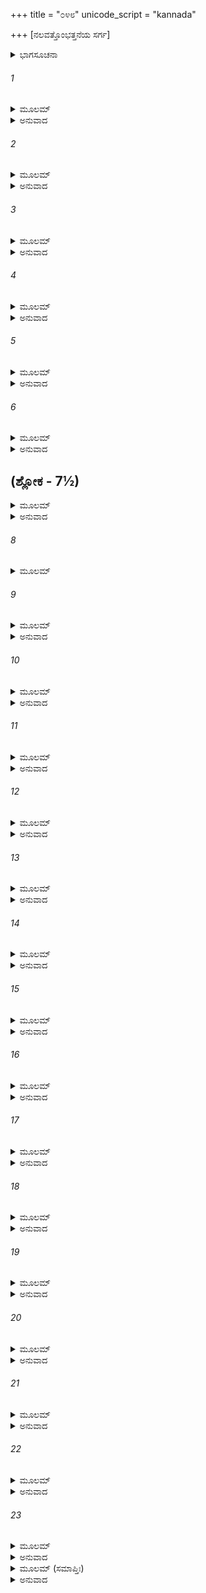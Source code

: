 +++
title = "೦೪೮"
unicode_script = "kannada"

+++
[ನಲವತ್ತೊಂಭತ್ತನೆಯ ಸರ್ಗ]



<details><summary>ಭಾಗಸೂಚನಾ</summary>

ಮುನಿಕುಮಾರರಿಂದ ಸಮಾಚಾರ ತಿಳಿದು ವಾಲ್ಮೀಕಿಗಳು ಸೀತೆಯ ಬಳಿಗೆ ಬಂದು ಆಕೆಯನ್ನು ಸಂತೈಸಿ ಆಶ್ರಮಕ್ಕೆ ಕರೆದುಕೊಂಡು ಹೋದುದು
</details>

###### 1


<details><summary>ಮೂಲಮ್</summary>

ಸೀತಾಂ ತು ರುದತೀಂ ದೃಷ್ಟ್ವಾ ತೇ ತತ್ರ ಮುನಿದಾರಕಾಃ ।  
ಪ್ರಾದ್ರವನ್ಯತ್ರ ಭಗವಾನಾಸ್ತೇ ವಾಲ್ಮೀಕಿರುಗ್ರಧೀಃ ॥
</details>

<details><summary>ಅನುವಾದ</summary>

ಸೀತೆಯು ಅಳುತ್ತಿದ್ದರಿಂದ ಸ್ವಲ್ಪ ದೂರದಲ್ಲಿ ಋಷಿ ಬಾಲಕರು ಆಡುತ್ತಿದ್ದರು. ಅವರು ಅಳುತ್ತಿರುವ ಆಕೆಯನ್ನು ನೋಡಿ ಆಶ್ರಮಕ್ಕೆ ಓಡಿಹೋದರು. ಅಲ್ಲಿ ಉಗ್ರ ತಪಸ್ಸಿನಲ್ಲಿ ತೊಡಗಿದ ಪೂಜ್ಯ ವಾಲ್ಮೀಕಿಮುನಿಗಳು ವಿರಾಜಿಸುತ್ತಿದ್ದರು.॥1॥
</details>

###### 2


<details><summary>ಮೂಲಮ್</summary>

ಅಭಿವಾದ್ಯ ಮುನೇಃ ಪಾದೌ ಮುನಿಪುತ್ರಾಮಹರ್ಷಯೇ ।  
ಸರ್ವೇ ನಿವೇದಯಾಮಾಸುಸ್ತಸ್ಯಾಸ್ತು ರುದಿತಸ್ವನಮ್ ॥
</details>

<details><summary>ಅನುವಾದ</summary>

ಮುನಿಕುಮಾರರೆಲ್ಲ ಮಹರ್ಷಿಗಳ ಚರಣಗಳಲ್ಲಿ ಅಭಿವಾದನ ಮಾಡಿ ಅವರಲ್ಲಿ ಸೀತೆಯು ಅಳುತ್ತಿರುವ ಸಮಾಚಾರವನ್ನು ತಿಳಿಸಿದರು.॥2॥
</details>

###### 3


<details><summary>ಮೂಲಮ್</summary>

ಅದೃಷ್ಟಪೂರ್ವಾ ಭಗವನ್ ಕಸ್ಯಾಪ್ಯೇಷಾ ಮಹಾತ್ಮನಃ ।  
ಪತ್ನೀ ಶ್ರೀರಿವ ಸಮ್ಮೋಹಾದ್ವಿರೌತಿ ವಿಕೃತಾನನಾ ॥
</details>

<details><summary>ಅನುವಾದ</summary>

ಪೂಜ್ಯರೇ! ಗಂಗಾ ತೀರದಲ್ಲಿ ಯಾರೋ ಮಹಾತ್ಮಾ ನರೇಶನ ಪತ್ನಿ ಇದ್ದಾಳೆ, ಅವಳು ಸಾಕ್ಷಾತ್ ಲಕ್ಷ್ಮೀಯಂತೆ ಕಂಡುಬರುವಳು. ಆಕೆಯನ್ನು ನಾವು ಮೊದಲು ಎಂದೂ ನೋಡಿಲ್ಲ. ಅವಳು ಮೋಹದಿಂದಾಗಿ ಮುಖ ಬಾಡಿಹೋಗಿ ಅಳುತ್ತಿರುವಳು.॥3॥
</details>

###### 4


<details><summary>ಮೂಲಮ್</summary>

ಭಗವನ್ಸಾಧು ಪಶ್ಯೇಸ್ತ್ವಂ ದೇವತಾಮಿವ ಖಾಚ್ಚ್ಯುತಮ್ ।  
ನದ್ಯಾಸ್ತು ತೀರೇ ಭಗವನ್ವರಸ್ತ್ರೀ ಕಾಪಿ ದುಃಖಿತಾ ॥
</details>

<details><summary>ಅನುವಾದ</summary>

ಪೂಜ್ಯರೇ! ನೀವು ಸ್ವತಃ ಹೋಗಿ ಚೆನ್ನಾಗಿ ನೋಡಿರಿ. ಅವಳು ಆಕಾಶದಿಂದ ಇಳಿದ ಯಾವುದೋ ದೇವಿಯಂತೆ ಕಾಣುತ್ತಾಳೆ. ಸ್ವಾಮಿ! ಗಂಗಾತೀರದಲ್ಲಿ ಕುಳಿತಿರುವ ಶ್ರೇಷ್ಠಸುಂದರಿ ಬಹಳ ದುಃಖಿತೆಯಾಗಿದ್ದಾಳೆ.॥4॥
</details>

###### 5


<details><summary>ಮೂಲಮ್</summary>

ದೃಷ್ಟಾಸ್ಮಾಭಿಃ ಪ್ರರುದಿತಾ ದೃಢಂ ಶೋಕಪರಾಯಣಾ ।  
ಅನರ್ಹಾ ದುಃಖಶೋಕಾಭ್ಯಾಮೇಕಾ ದೀನಾ ಅನಾಥವತ್ ॥
</details>

<details><summary>ಅನುವಾದ</summary>

ಅವಳು ಜೋರಾಗಿ ಅಳುತ್ತಿರುವುದನ್ನು ನಾವು ನೋಡಿದೆವು. ಗಹನ ಶೋಕದಲ್ಲಿ ಮುಳುಗಿರುವಳು. ಆಕೆ ದುಃಖ, ಶೋಕ ಅನುಭವಿಸಲು ಯೋಗ್ಯಳಲ್ಲ, ದೀನಳಾಗಿ ಅನಾಥಳಂತೆ ಒಬ್ಬಳೇ ದುಃಖಿಸುತ್ತಿದ್ದಾಳೆ.॥5॥
</details>

###### 6


<details><summary>ಮೂಲಮ್</summary>

ನ ಹ್ಯೇನಾಂ ಮಾನುಷೀಂ ವಿದ್ಮಃ ಸತ್ಕ್ರಿಯಾಸ್ಯಾಃ ಪ್ರಯುಜ್ಯತಾಮ್ ।  
ಆಶ್ರಮಸ್ಯಾವಿದೂರೇ ಚ ತ್ವಾಮಿಯಂ ಶರಣಂ ಗತಾ ॥
</details>

<details><summary>ಅನುವಾದ</summary>

ಅವಳು ಸಾಧಾರಣ ಸ್ತ್ರೀಯೆಂದು ನಮಗನಿಸುವುದಿಲ್ಲ. ಆಕೆಯನ್ನು ನೀವು ಸತ್ಕರಿಸಬೇಕು. ಈ ಆಶ್ರಮದ ಸ್ವಲ್ಪ ದೂರದಲ್ಲೆ ಇರುವುದರಿಂದ ಇವಳು ನಿಮ್ಮ ಶರಣಾಗತಳಾಗಿಯೇ ಬಂದಿರಬೇಕು.॥6॥
</details>

## (ಶ್ಲೋಕ - 7½)


<details><summary>ಮೂಲಮ್</summary>

ತ್ರಾತಾರಮಿಚ್ಛತೇ ಸಾಧ್ವೀ ಭಗವಂಸ್ತ್ರಾತುಮರ್ಹಸಿ ।  
ತೇಷಾಂ ತು ವಚನಂ ಶ್ರುತ್ವಾ ಬುದ್ಧ್ಯಾ ನಿಶ್ಚಿತ್ಯ ಧರ್ಮವಿತ್ ॥  
ತಪಸಾ ಲಬ್ಧ ಚಕ್ಷುಷ್ಮಾನ್ ಪ್ರಾದ್ರವದ್ಯತ್ರ ಮೈಥಿಲೀ ।
</details>

<details><summary>ಅನುವಾದ</summary>

ಪೂಜ್ಯರೇ! ಈ ಸಾಧ್ವೀದೇವಿಯು ರಕ್ಷಕರನ್ನು ಅಪೇಕ್ಷಿಸುತ್ತಿದ್ದಾಳೆ. ನೀವು ಆಕೆಯನ್ನು ರಕ್ಷಿಸಿರಿ. ಆ ಮುನಿಕುಮಾರರ ಮಾತನ್ನು ಕೇಳಿ ಧರ್ಮಜ್ಞನಾದ ಮಹರ್ಷಿಗಳು ತಪಸ್ಸಿನಿಂದ ಪ್ರಾಪ್ತವಾದ ಅಂತರ್ದೃಷ್ಟಿಯಿಂದ ಅನಾಥೆಯಂತೆ ಅಳುತ್ತಿರು ವವಳು ಯಾರೆಂದು ತಿಳಿದು ಒಡನೆಯೇ ಮೈಥಿಲಿಯಿದ್ದಲ್ಲಿಗೆ ಧಾವಿಸಿದರು.॥7½॥
</details>

###### 8


<details><summary>ಮೂಲಮ್</summary>

ತಂ ಪ್ರಯಾಂತಮಭಿಪ್ರೇತ್ಯ ಶಿಷ್ಯಾ ಹ್ಯೇನಂ ಮಹಾಮತಿಮ್ ॥
</details>

###### 9


<details><summary>ಮೂಲಮ್</summary>

ತಂ ತು ದೇಶಮಭಿಪ್ರೇತ್ಯ ಕಿಂಚಿತ್ಪದ್ಭ್ಯಾಂ ಮಹಾಮತಿಃ ।  
ಅರ್ಘ್ಯಮಾದಾಯ ರುಚಿರಂ ಜಾಹ್ನವೀತೀರಮಾಗಮತ್ ।  
ದದರ್ಶ ರಾಘವಸ್ಯೇಷ್ಟಾಂ ಸೀತಾಂ ಪತ್ನೀಮನಾಥವತ್ ॥
</details>

<details><summary>ಅನುವಾದ</summary>

ಮಹಾಮತಿಗಳಾದ ಮಹರ್ಷಿಯನ್ನು ಮುನಿಕುಮಾರರು ಹಿಂಬಾಲಿಸಿದರು. ಸುಂದರವಾದ ಅರ್ಘ್ಯಪಾತ್ರೆಯನ್ನು ಎತ್ತಿಕೊಂಡು ಕಾಲ್ನಡಿಗೆಯಲ್ಲೇ ಮಹರ್ಷಿಗಳು ಗಂಗಾತೀರಕ್ಕೆ ಹೋದರು. ಅಲ್ಲಿಗೆ ಹೋಗಿ ಅವರು ಶ್ರೀರಘುನಾಥನ ಪ್ರಿಯಪತ್ನಿ ಸೀತೆಯು ಅನಾಥಳಂತೆ ಇರುವವಳನ್ನು ನೋಡಿದರು.॥8-9॥
</details>

###### 10


<details><summary>ಮೂಲಮ್</summary>

ತಾಂ ಸೀತಾಂ ಶೋಕಭಾರಾರ್ತಾಂ ವಾಲ್ಮೀಕಿರ್ಮುನುಪುಂಗವಃ ।  
ಉವಾಚ ಮಧುರಾಂ ವಾಣೀಂ ಹ್ಲಾದಯನ್ನಿವ ತೇಜಸಾ ॥
</details>

<details><summary>ಅನುವಾದ</summary>

ಶೋಕಭಾರದಿಂದ ಪೀಡಿತಳಾಗಿದ್ದ ಸೀತಾದೇವಿಯನ್ನು ತನ್ನ ತೇಜದಿಂದ ಆಹ್ಲಾದಗೊಳಿಸುತ್ತಾ ಮುನಿವರ ವಾಲ್ಮೀಕಿಗಳು ಮಧುರವಾದ ಮಾತನ್ನು ಸೀತೆಗೆ ಹೇಳಿದರು.॥10॥
</details>

###### 11


<details><summary>ಮೂಲಮ್</summary>

ಸ್ನುಷಾ ದಶರಥಸ್ಯತ್ವಂ ರಾಮಸ್ಯ ಮಹಿಷೀ ಪ್ರಿಯಾ ।  
ಜನಕಸ್ಯ ಸುತಾ ರಾಜ್ಞಃ ಸ್ವಾಗತಂ ತೇ ಪತಿವ್ರತೇ ॥
</details>

<details><summary>ಅನುವಾದ</summary>

ಪತಿವ್ರತೇ! ದಶರಥನ ಸೊಸೆ, ಮಹಾರಾಜಾ ಶ್ರೀರಾಮನ ಪಟ್ಟದರಸಿ, ಮಿಥಿಲೇಶ ಜನಕರಾಜನ ಪುತ್ರಿಯಾದ ನಿನಗೆ ಸ್ವಾಗತ ಬಯಸುತ್ತಿದ್ದೇನೆ.॥11॥
</details>

###### 12


<details><summary>ಮೂಲಮ್</summary>

ಆಯಾಂತೀ ಚಾಸಿ ವಿಜ್ಞಾತಾ ಮಯಾ ಧರ್ಮಸಮಾಧಿನಾ ।  
ಕಾರಣಂ ಚೈವ ಸರ್ವಂ ಮೇ ಹೃದಯೇನೋಪಲಕ್ಷಿತಮ್ ॥
</details>

<details><summary>ಅನುವಾದ</summary>

ನೀನು ಇಲ್ಲಿಗೆ ಬಂದಾಗಲೇ ನನ್ನ ಧರ್ಮಸಮಾಧಿಯಿಂದ ನನಗೆ ತಿಳಿದುಹೋಗಿತ್ತು. ನಿನ್ನ ಪರಿತ್ಯಾಗದ ಕಾರಣವನ್ನು ನನ್ನ ಅಂತರ್ದೃಷ್ಟಿಯಿಂದ ತಿಳಿದುಕೊಂಡಿರುವೆನು.॥12॥
</details>

###### 13


<details><summary>ಮೂಲಮ್</summary>

ತವ ಚೈವ ಮಹಾಭಾಗೇ ವಿದಿತಂ ಮಮ ತತ್ತ್ವತಃ ।  
ಸರ್ವಂ ಚ ವಿದಿತಂ ಮಹ್ಯಂ ತ್ರೈಲೋಕ್ಯೇ ಯದ್ಧಿ ವರ್ತತೇ ॥
</details>

<details><summary>ಅನುವಾದ</summary>

ಭಾಗ್ಯಶಾಲಿನಿಯೇ! ನಿನ್ನ ಸಮಗ್ರ ವೃತ್ತಾಂತವೂ ನನಗೆ ಯಥಾವತ್ತಾಗಿ ತಿಳಿದಿದೆ. ಮೂರು ಲೋಕಗಳಲ್ಲಿ ನಡೆಯುವುದೆಲ್ಲವೂ ನನಗೆ ತಿಳಿಯುತ್ತಿರುತ್ತದೆ.॥13॥
</details>

###### 14


<details><summary>ಮೂಲಮ್</summary>

ಅಪಾಪಾಂ ವೇದ್ಮಿ ಸೀತೇ ತ್ವಾಂ ತಪೋಲಬ್ಧೇನ ಚಕ್ಷುಷಾ ।  
ವಿಸ್ರಬ್ಧಾ ಭವ ವೈದೇಹಿ ಸಾಂಪ್ರತಂ ಮಯಿ ವರ್ತಸೇ ॥
</details>

<details><summary>ಅನುವಾದ</summary>

ಸೀತೇ! ನೀನು ನಿಷ್ಪಾಪಳಾಗಿರುವುದನ್ನು ತಪಸ್ಸಿನಿಂದ ಪ್ರಾಪ್ತವಾದ ದಿವ್ಯದೃಷ್ಟಿಯಿಂದ ತಿಳಿದಿದ್ದೇನೆ. ಆದ್ದರಿಂದ ವಿದೇಹನಂದಿನಿ! ಈಗ ನೀನು ನಿಶ್ಚಿಂತಳಾಗಿ ನನ್ನ ಆಶ್ರಮದಲ್ಲೇ ಇರು.॥14॥
</details>

###### 15


<details><summary>ಮೂಲಮ್</summary>

ಆಶ್ರಮಸ್ಯಾವಿದೂರೇ ಮೇ ತಾಪಸ್ಯಸ್ತಪಸಿ ಸ್ಥಿತಾಃ ।  
ತಾಸ್ತ್ವಾಂ ವತ್ಸೇ ಯಥಾ ವತ್ಸಂ ಪಾಲಯಿಷ್ಯಂತಿ ನಿತ್ಯಶಃ ॥
</details>

<details><summary>ಅನುವಾದ</summary>

ಮಗಳೇ! ನನ್ನ ಆಶ್ರಮದ ಬಳಿಯಲ್ಲೇ ಕೆಲವು ತಪಸ್ವಿಸ್ತ್ರೀಯರು ತಪಸ್ಸಿನಲ್ಲೆ ತೊಡಗಿರುವರು. ಅವರು ತಮ್ಮ ಮಗಳಂತೆ ಸದಾ ನಿನ್ನನ್ನು ಪಾಲಿಸುವರು.॥15॥
</details>

###### 16


<details><summary>ಮೂಲಮ್</summary>

ಇದಮರ್ಘ್ಯಂ ಪ್ರತೀಚ್ಛ ತ್ವಂ ವಿಸ್ರಬ್ಧಾ ವಿಗತಜ್ವರಾ ।  
ಯಥಾ ಸ್ವಗೃಹಮಭ್ಯೇತ್ಯ ವಿಷಾದಂ ಚೈವ ಮಾ ಕೃಥಾಃ ॥
</details>

<details><summary>ಅನುವಾದ</summary>

ಇದೋ ನನ್ನ ಅರ್ಘ್ಯವನ್ನು ಸ್ವೀಕರಿಸಿ, ನಿಶ್ಚಿಂತ ಮತ್ತು ನಿರ್ಭಯಳಾಗು. ತನ್ನ ತವರಿಗೇ ಬಂದಿರುವೆ ಎಂದು ತಿಳಿದು ವಿಷಾದ ಬಿಟ್ಟುಬಿಡು.॥16॥
</details>

###### 17


<details><summary>ಮೂಲಮ್</summary>

ಶ್ರುತ್ವಾ ತು ಭಾಷಿತಂ ಸೀತಾ ಮುನೇಃ ಪರಮಮದ್ಭುತಮ್ ।  
ಶಿರಸಾ ವಂದ್ಯ ಚರಣೌ ತಥೇತ್ಯಾಹ ಕೃತಾಂಜಲಿಃ ॥
</details>

<details><summary>ಅನುವಾದ</summary>

ಮಹರ್ಷಿಗಳ ಪರಮಾದ್ಭುತವಾದ ಮಾತನ್ನು ಕೇಳಿ ಸೀತೆಯು ಅವರ ಚರಣಗಳಿಗೆ ತಲೆಬಾಗಿ ವಂದಿಸಿ, ಕೈಮುಗಿದುಕೊಂಡು ಹಾಗೆಯೇ ಆಗಲಿ ಎಂದು ಹೇಳಿದಳು.॥17॥
</details>

###### 18


<details><summary>ಮೂಲಮ್</summary>

ತಂ ಪ್ರಯಾಂತಂ ಮುನಿಂ ಸೀತಾ ಪ್ರಾಂಜಲಿಃ ಪೃಷ್ಠತೋಽನ್ವಗಾತ್ ।  
ತಂ ದೃಷ್ಟ್ವಾ ಮುನಿಮಾಯಾಂತಂ ವೈದೇಹ್ಯಾ ಮುನಿಪತ್ನಯಃ ।  
ಉಪಾಜಗ್ಮುರ್ಮುದಾ ಯುಕ್ತಾ ವಚನಂ ಚೇದಮಬ್ರುವನ್ ॥
</details>

<details><summary>ಅನುವಾದ</summary>

ಆಗ ಮುನಿಗಳ ಹಿಂದೆ-ಹಿಂದೆಯೇ ಸೀತೆಯು ಕೈಮುಗಿದುಕೊಂಡು ನಡೆದಳು. ಸೀತೆಯೊಡನೆ ಮಹರ್ಷಿಗಳು ಬರುವುದನ್ನು ನೋಡಿ ಮುನಿಪತ್ನಿಗಳು ಆಕೆಯ ಬಳಿಗೆ ಬಂದು ಸಂತೋಷದಿಂದ ಹೀಗೆ ಹೇಳಿದ.॥18॥
</details>

###### 19


<details><summary>ಮೂಲಮ್</summary>

ಸ್ವಾಗತಂ ತೇ ಮುನಿಶ್ರೇಷ್ಠ ಚಿರಸ್ಯಾಗಮನಂ ಚ ತೇ ।  
ಅಭಿವಾದಯಾಮಸ್ತ್ವಾಂ ಸರ್ವಾ ಉಚ್ಯತಾಂ ಕಿಂ ಚ ಕುರ್ಮಹೇ ॥
</details>

<details><summary>ಅನುವಾದ</summary>

ಮುನಿಶ್ರೇಷ್ಠರೇ! ತಮಗೆ ಸ್ವಾಗತವಿದೆ. ಬಹಳ ದಿನಗಳ ಬಳಿಕ ಇಲ್ಲಿಗೆ ತಮ್ಮ ಶುಭಾಗಮನವಾಯಿತು. ನಾವೆಲ್ಲರೂ ನಿಮಗೆ ಅಭಿವಾದನ ಮಾಡುತ್ತೇವೆ, ಯಾವ ಸೇವೆ ನಿಮಗೆ ಮಾಡಲೀ ತಿಳಿಸಿರಿ.॥19॥
</details>

###### 20


<details><summary>ಮೂಲಮ್</summary>

ತಾಸಾಂ ತದ್ವತನಂ ಶ್ರುತ್ವಾ ವಾಲ್ಮೀಕಿರಿದಮಬ್ರವೀತ್ ।  
ಸೀತೇಯಂ ಸಮನುಪ್ರಾಪ್ತಾ ಪತ್ನೀ ರಾಮಸ್ಯ ಧೀಮತಃ ॥
</details>

<details><summary>ಅನುವಾದ</summary>

ಅವರ ಈ ಮಾತನ್ನು ಕೇಳಿ ವಾಲ್ಮೀಕಿಗಳು ಹೇಳಿದರು- ಇವಳು ಪರಮ ಧೀಮಂತ ಶ್ರೀರಾಮನ ಧರ್ಮಪತ್ನೀ ಸೀತೆಯಾಗಿದ್ದು, ಇಲ್ಲಿಗೆ ಬಂದಿರುವಳು.॥20॥
</details>

###### 21


<details><summary>ಮೂಲಮ್</summary>

ಸ್ನುಷಾ ದಶರಥಸ್ಯೈಷಾ ಜನಕಸ್ಯ ಸುತಾ ಸತೀ ।  
ಅಪಾಪಾ ಪತಿನಾ ತ್ಯಕ್ತಾ ಪರಿಪಾಲ್ಯಾ ಮಯಾ ಸದಾ ॥
</details>

<details><summary>ಅನುವಾದ</summary>

ಸತೀ ಸೀತೆಯು ದಶರಥರಾಜನ ಸೊಸೆಯೂ, ಜನಕನ ಪುತ್ರಿಯೂ ಆಗಿದ್ದಾಳೆ. ಪಾಪರಹಿತಳಾಗಿದ್ದರೂ ಪತಿಯು ಈಕೆಯನ್ನು ತ್ಯಜಿಸಿರುವನು. ಆದ್ದರಿಂದ ಇವಳನ್ನು ನಾನೇ ಪಾಲಿಸಬೇಕಾಗಿದೆ.॥21॥
</details>

###### 22


<details><summary>ಮೂಲಮ್</summary>

ಇಮಾಂ ಭವತ್ಯಃಪಶ್ಯಂತು ಸ್ನೇಹೇನ ಪರಮೇಣ ಹಿ ।  
ಗೌರವಾನ್ಮಮ ವಾಕ್ಯಾಚ್ಚ ಪೂಜ್ಯಾ ವೋಽಸ್ತು ವಿಶೇಷತಃ ॥
</details>

<details><summary>ಅನುವಾದ</summary>

ಆದ್ದರಿಂದ ನೀವೆಲ್ಲರೂ ಇವಳ ಮೇಲೆ ಸ್ನೇಹದಿಂದ ನೋಡಿರಿ. ನಾನು ಹೇಳಿದ್ದರಿಂದ ಮತ್ತು ತನ್ನದೇ ಆದ ಗೌರವದಿಂದಲೂ ಈಗೆ ನಿಮಗೆ ವಿಶೇಷ ಆದರಣೀಯಳಾಗಿದ್ದಾಳೆ.॥22॥
</details>

###### 23


<details><summary>ಮೂಲಮ್</summary>

ಮುಹುರ್ಮುಹುಶ್ಚ ವೈದೇಹೀಂ ಪರಿದಾಯ ಮಹಾಯಶಾಃ ।  
ಸ್ವಮಾಶ್ರಮಂ ಶಿಷ್ಯವೃತಃ  ಪುನರಾಯಾನ್ಮಹಾತಪಾಃ ॥
</details>

<details><summary>ಅನುವಾದ</summary>

ಹೀಗೆ ಸೀತೆಯನ್ನು ಮುನಿಪತ್ನಿಯರ ಕೈಗೆ ಒಪ್ಪಿಸಿ, ಮಹಾಯಶಸ್ವಿ ಹಾಗೂ ಮಹಾತಪಸ್ವೀ ವಾಲ್ಮೀಕಿಯವರು ಶಿಷ್ಯರೊಂದಿಗೆ ತಮ್ಮ ಆಶ್ರಮಕ್ಕೆ ಮರಳಿದರು.॥23॥
</details>

<details><summary>ಮೂಲಮ್ (ಸಮಾಪ್ತಿಃ)</summary>

ಶ್ರೀವಾಲ್ಮೀಕಿ ವಿರಚಿತ ಆರ್ಷರಾಮಾಯಣ ಆದಿಕಾವ್ಯದ ಉತ್ತರ ಕಾಂಡದಲ್ಲಿ ನಲವತ್ತೊಂಭತ್ತನೆಯ ಸರ್ಗ ಪೂರ್ಣವಾಯಿತು.॥49॥
</details>

<details><summary>ಅನುವಾದ</summary>


</details>

